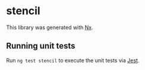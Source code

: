 # stencil

This library was generated with [Nx](https://nx.dev).

## Running unit tests

Run `ng test stencil` to execute the unit tests via [Jest](https://jestjs.io).
